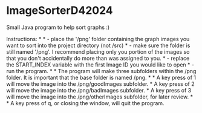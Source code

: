 # ImageSorterD42024
Small Java program to help sort graphs :)

Instructions:
	 *
	 * 		- place the '/png' folder containing the graph images you want to sort into the project directory (not         /src)
	 * 			- make sure the folder is still named '/png'. I recommend placing only you portion of the images so that you don't accidentally do more than was assigned to you.
	 *  	- replace the START_INDEX variable with the first Image ID you would like to open
	 * 		- run the program.
	 *
	 * The program will make three subfolders within the /png folder. It is important that the base folder is named /png.
	 *
	 * A key press of 1 will move the image into the /png/goodImages subfolder.
	 * A key press of 2 will move the image into the /png/badImages subfolder.
	 * A key press of 3 will move the image into the /png/otherImages subfolder, for later review.
	 *
	 * A key press of q, or closing the window, will quit the program.

